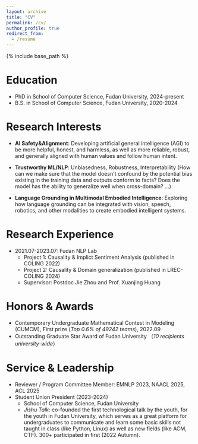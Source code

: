 ```yaml
---
layout: archive
title: "CV"
permalink: /cv/
author_profile: true
redirect_from:
  - /resume
---
```


{% include base_path %}

Education
======
* PhD in School of Computer Science, Fudan University, 2024-present
* B.S. in School of Computer Science, Fudan University, 2020-2024

Research Interests
======
* **AI Safety&Alignment**: Developing artificial general intelligence (AGI) to be more helpful, honest, and harmless, as well as more reliable, robust, and generally aligned with human values and follow human intent.

* **Trustworthy ML/NLP**: Unbiasedness, Robustness, Interpretability (How can we make sure that the model doesn't confound by the potential bias existing in the training data and outputs conform to facts? Does the model has the ability to generalize well when cross-domain? ...)

* **Language Grounding in Multimodal Embodied Intelligence**: Exploring how language grounding can be integrated with vision, speech, robotics, and other modalities to create embodied intelligent systems.

<!-- * **Causality for NLP**: Towards the well combination of Causality and NLP model to improve the efficiency of current statistical model with the capacity of casual inference. -->


Research Experience
======
* 2021.07-2023.07: Fudan NLP Lab
  * Project 1: Causality & Implict Sentiment Analysis (published in COLING 2022)
  * Project 2: Causality & Domain generalization (published in LREC-COLING 2024)
  * Supervisor: Postdoc Jie Zhou and Prof. Xuanjing Huang



<!-- Publications
======
  <ul>{% for post in site.publications %}
    {% include archive-single-cv.html %}
  {% endfor %}</ul> -->


Honors & Awards
======
* Contemporary Undergraduate Mathematical Contest in Modeling (CUMCM), First prize (*Top 0.6% of 49242 teams*), 2022.09     
* Outstanding Graduate Star Award of Fudan University （*10 recipients university-wide*）    

  
Service & Leadership
======
* Reviewer / Program Committee Member: EMNLP 2023, NAACL 2025, ACL 2025
* Student Union President (2023-2024)
  * School of Computer Science, Fudan University
  * *Jishu Talk*: co-founded the first technological talk by the youth, for the youth in Fudan University, which serves as a great platform for undergraduates to communicate and learn some basic skills not taught in class (like Python, Linux) as well as new fields (like ACM, CTF). 300+ participated in first (2022 Autumn).

